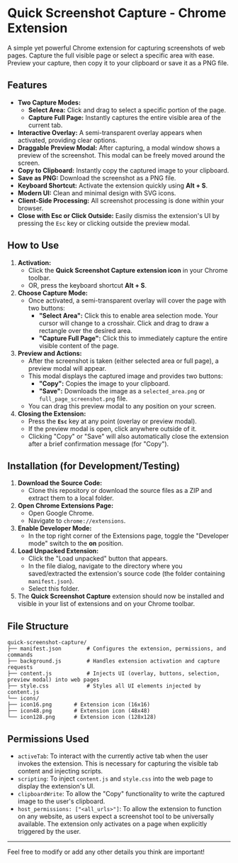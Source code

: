 # Quick Screenshot Capture - Chrome Extension

A simple yet powerful Chrome extension for capturing screenshots of web pages. Capture the full visible page or select a specific area with ease. Preview your capture, then copy it to your clipboard or save it as a PNG file.

## Features

* **Two Capture Modes:**
    * **Select Area:** Click and drag to select a specific portion of the page.
    * **Capture Full Page:** Instantly captures the entire visible area of the current tab.
* **Interactive Overlay:** A semi-transparent overlay appears when activated, providing clear options.
* **Draggable Preview Modal:** After capturing, a modal window shows a preview of the screenshot. This modal can be freely moved around the screen.
* **Copy to Clipboard:** Instantly copy the captured image to your clipboard.
* **Save as PNG:** Download the screenshot as a PNG file.
* **Keyboard Shortcut:** Activate the extension quickly using **Alt + S**.
* **Modern UI:** Clean and minimal design with SVG icons.
* **Client-Side Processing:** All screenshot processing is done within your browser.
* **Close with Esc or Click Outside:** Easily dismiss the extension's UI by pressing the `Esc` key or clicking outside the preview modal.

## How to Use

1.  **Activation:**
    * Click the **Quick Screenshot Capture extension icon** in your Chrome toolbar.
    * OR, press the keyboard shortcut **Alt + S**.
2.  **Choose Capture Mode:**
    * Once activated, a semi-transparent overlay will cover the page with two buttons:
        * **"Select Area":** Click this to enable area selection mode. Your cursor will change to a crosshair. Click and drag to draw a rectangle over the desired area.
        * **"Capture Full Page":** Click this to immediately capture the entire visible content of the page.
3.  **Preview and Actions:**
    * After the screenshot is taken (either selected area or full page), a preview modal will appear.
    * This modal displays the captured image and provides two buttons:
        * **"Copy":** Copies the image to your clipboard.
        * **"Save":** Downloads the image as a `selected_area.png` or `full_page_screenshot.png` file.
    * You can drag this preview modal to any position on your screen.
4.  **Closing the Extension:**
    * Press the **`Esc`** key at any point (overlay or preview modal).
    * If the preview modal is open, click anywhere outside of it.
    * Clicking "Copy" or "Save" will also automatically close the extension after a brief confirmation message (for "Copy").

## Installation (for Development/Testing)

1.  **Download the Source Code:**
    * Clone this repository or download the source files as a ZIP and extract them to a local folder.
2.  **Open Chrome Extensions Page:**
    * Open Google Chrome.
    * Navigate to `chrome://extensions`.
3.  **Enable Developer Mode:**
    * In the top right corner of the Extensions page, toggle the "Developer mode" switch to the **on** position.
4.  **Load Unpacked Extension:**
    * Click the "Load unpacked" button that appears.
    * In the file dialog, navigate to the directory where you saved/extracted the extension's source code (the folder containing `manifest.json`).
    * Select this folder.
5.  The **Quick Screenshot Capture** extension should now be installed and visible in your list of extensions and on your Chrome toolbar.

## File Structure


```
quick-screenshot-capture/
├── manifest.json        # Configures the extension, permissions, and commands
├── background.js        # Handles extension activation and capture requests
├── content.js           # Injects UI (overlay, buttons, selection, preview modal) into web pages
├── style.css            # Styles all UI elements injected by content.js
└── icons/
├── icon16.png       # Extension icon (16x16)
├── icon48.png       # Extension icon (48x48)
└── icon128.png      # Extension icon (128x128)
```

## Permissions Used

* `activeTab`: To interact with the currently active tab when the user invokes the extension. This is necessary for capturing the visible tab content and injecting scripts.
* `scripting`: To inject `content.js` and `style.css` into the web page to display the extension's UI.
* `clipboardWrite`: To allow the "Copy" functionality to write the captured image to the user's clipboard.
* `host_permissions: ["<all_urls>"]`: To allow the extension to function on any website, as users expect a screenshot tool to be universally available. The extension only activates on a page when explicitly triggered by the user.

---

Feel free to modify or add any other details you think are important!
